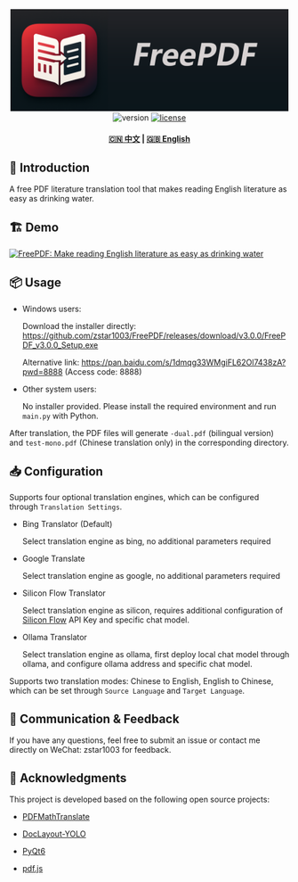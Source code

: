 <div align="center">
  <img src="assets/logo_with_txt.png" width="500" alt="FreePDF">
</div>

<div align="center">
  <img src="https://img.shields.io/badge/version-3.0.0-blue" alt="version">
  <a href="LICENSE"><img src="https://img.shields.io/badge/license-AGPL3.0-green" alt="license"></a>
  <h4>
    <a href="README.md">🇨🇳 中文</a>
    <span> | </span>
    <a href="README_EN.md">🇬🇧 English</a>
  </h4>
</div>

## 🌟 Introduction

A free PDF literature translation tool that makes reading English literature as easy as drinking water.


## 🏗️ Demo

[![FreePDF: Make reading English literature as easy as drinking water](https://i0.hdslb.com/bfs/archive/43c920704c379c27424211f3edfc1657369dfd66.jpg@672w_378h_1c.avif)](https://www.bilibili.com/video/BV11EgkziEFg)


## 📦 Usage

- Windows users:

  Download the installer directly: https://github.com/zstar1003/FreePDF/releases/download/v3.0.0/FreePDF_v3.0.0_Setup.exe

  Alternative link: https://pan.baidu.com/s/1dmqg33WMgiFL62Ol7438zA?pwd=8888 (Access code: 8888)

- Other system users:

  No installer provided. Please install the required environment and run `main.py` with Python.

After translation, the PDF files will generate `-dual.pdf` (bilingual version) and `test-mono.pdf` (Chinese translation only) in the corresponding directory.

## 📥 Configuration

Supports four optional translation engines, which can be configured through `Translation Settings`.

- Bing Translator (Default)

  Select translation engine as bing, no additional parameters required

- Google Translate

  Select translation engine as google, no additional parameters required

- Silicon Flow Translator

  Select translation engine as silicon, requires additional configuration of [Silicon Flow](https://cloud.siliconflow.cn/i/bjDoFhPf) API Key and specific chat model.

- Ollama Translator

  Select translation engine as ollama, first deploy local chat model through ollama, and configure ollama address and specific chat model.

Supports two translation modes: Chinese to English, English to Chinese, which can be set through `Source Language` and `Target Language`.

## 📮 Communication & Feedback

If you have any questions, feel free to submit an issue or contact me directly on WeChat: zstar1003 for feedback.

## 🚀 Acknowledgments

This project is developed based on the following open source projects:

- [PDFMathTranslate](https://github.com/Byaidu/PDFMathTranslate)

- [DocLayout-YOLO](https://github.com/opendatalab/DocLayout-YOLO)

- [PyQt6](https://www.riverbankcomputing.com/software/pyqt)

- [pdf.js](https://github.com/mozilla/pdf.js) 